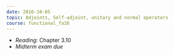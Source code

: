 ```yaml
---
date: 2016-10-05
topic: Adjoints, Self-adjoint, unitary and normal operators
course: functional_fa16
---
```

- *Reading*: Chapter 3.10
- *Midterm exam due*
